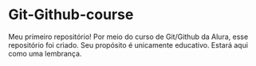 # Git-Github-course
Meu primeiro repositório!
Por meio do curso de Git/Github da Alura, esse repositório foi criado.
Seu propósito é unicamente educativo.
Estará aqui como uma lembrança.

